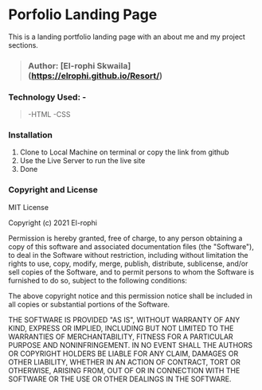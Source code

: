 # Porfolio Landing Page

This is a landing portfolio landing page with an about me and my project sections.

>### Author: [El-rophi Skwaila] (https://elrophi.github.io/Resort/)

### Technology Used: -
>-HTML 
>-CSS

### Installation
1. Clone to Local Machine on terminal or copy the link from github
1. Use the Live Server to run the live site
1. Done

### Copyright and License
MIT License

Copyright (c) 2021 El-rophi

Permission is hereby granted, free of charge, to any person obtaining a copy
of this software and associated documentation files (the "Software"), to deal
in the Software without restriction, including without limitation the rights
to use, copy, modify, merge, publish, distribute, sublicense, and/or sell
copies of the Software, and to permit persons to whom the Software is
furnished to do so, subject to the following conditions:

The above copyright notice and this permission notice shall be included in all
copies or substantial portions of the Software.

THE SOFTWARE IS PROVIDED "AS IS", WITHOUT WARRANTY OF ANY KIND, EXPRESS OR
IMPLIED, INCLUDING BUT NOT LIMITED TO THE WARRANTIES OF MERCHANTABILITY,
FITNESS FOR A PARTICULAR PURPOSE AND NONINFRINGEMENT. IN NO EVENT SHALL THE
AUTHORS OR COPYRIGHT HOLDERS BE LIABLE FOR ANY CLAIM, DAMAGES OR OTHER
LIABILITY, WHETHER IN AN ACTION OF CONTRACT, TORT OR OTHERWISE, ARISING FROM,
OUT OF OR IN CONNECTION WITH THE SOFTWARE OR THE USE OR OTHER DEALINGS IN THE
SOFTWARE.


